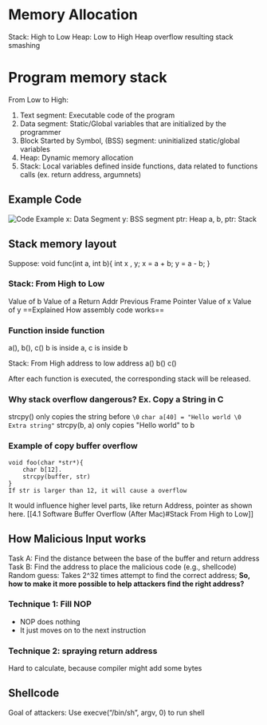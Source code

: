 # Memory Allocation
Stack: High to Low
Heap: Low to High
Heap overflow resulting stack smashing

# Program memory stack
From Low to High:
1. Text segment: Executable code of the program
2. Data segment: Static/Global variables that are initialized by the programmer
3. Block Started by Symbol, (BSS) segment: uninitialized static/global variables
4. Heap: Dynamic memory allocation
5. Stack: Local variables defined inside functions, data related to functions calls (ex. return address, argumnets)
## Example Code
![Code Example](https://lh7-us.googleusercontent.com/8-mHCZn5ONQ0RzZrvggapaNWc2S9JnIsvRBoR3j6vBLjkCUKzcrJeWssFKmW3YZrUGtswxvBRnxuB2EXY3a-nI-rJ1VV2wDjU8ANoUzyAD8XaueCi5ZuYmxqz57aMKFQuXXLJ6epJcSaAjjJfJTStaHj=s2048)
x: Data Segment
y: BSS segment
ptr: Heap
a, b, ptr: Stack

## Stack memory layout
Suppose: 
void func(int a, int b){
	int x , y;
	x = a + b;
	y = a - b;
}
### Stack:  From High to Low
Value of b
Value of a
Return Addr
Previous Frame Pointer
Value of x
Value of y
==Explained How assembly code works==

### Function inside function
a(), b(), c()
b is  inside a, c is inside b

Stack: From High address to low address
a()
b()
c()

After each function is executed, the corresponding stack will be released. 

### Why stack overflow dangerous? Ex. Copy a String in C
strcpy() only copies the string before `\0`
`char a[40] = "Hello world \0 Extra string"`
strcpy(b, a) only copies "Hello world" to b

### Example of copy buffer overflow
```
void foo(char *str*){
	char b[12].
	strcpy(buffer, str)
}
If str is larger than 12, it will cause a overflow
```
It would influence higher level parts, like return Address, pointer as shown here.  [[4.1 Software Buffer Overflow (After Mac)#Stack From High to Low]]


## How Malicious Input works
Task A: Find the distance between the base of the buffer and return address
Task B: Find the address to place the malicious code (e.g., shellcode)
Random guess: Takes 2^32 times attempt to find the correct address; 
**So, how to make it more possible to help attackers find the right address?** 
### Technique 1: Fill NOP
- NOP does nothing
- It just moves on to the next instruction
### Technique 2: spraying return address

Hard to calculate, because compiler might add some bytes

## Shellcode

Goal of attackers: 
Use execve(“/bin/sh”, argv, 0) to run shell






